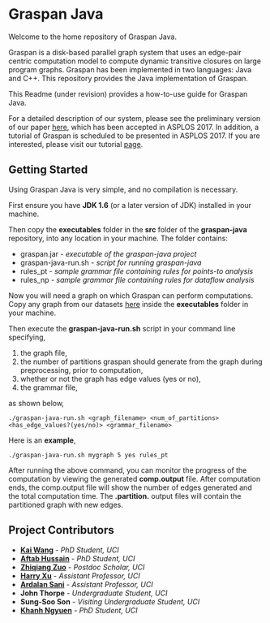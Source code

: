 # Graspan Java

Welcome to the home repository of Graspan Java.

Graspan is a disk-based parallel graph system that uses an edge-pair centric computation model to compute dynamic transitive closures on large program graphs. Graspan has been implemented in two languages: Java and C++. This repository provides the Java implementation of Graspan.

This Readme (under revision) provides a how-to-use guide for Graspan Java. 

For a detailed description of our system, please see the preliminary version of our paper [here](http://www.ics.uci.edu/~guoqingx/papers/wang-asplos17.pdf), which has been accepted in ASPLOS 2017. In addition, a tutorial of Graspan is scheduled to be presented in ASPLOS 2017. If you are interested, please visit our tutorial [page](http://www.ics.uci.edu/~guoqingx/asplos-tutorial/main.html). 

## Getting Started

Using Graspan Java is very simple, and no compilation is necessary. 

First ensure you have **JDK 1.6** (or a later version of JDK) installed in your machine. 

Then copy the **executables** folder in the **src** folder of the **graspan-java** repository, into any location in your machine. The folder contains:

* graspan.jar - *executable of the graspan-java project*
* graspan-java-run.sh - *script for running graspan-java*
* rules_pt - *sample grammar file containing rules for points-to analysis*
* rules_np - *sample grammar file containing rules for dataflow analysis*

Now you will need a graph on which Graspan can perform computations. 
Copy any graph from our datasets [here](https://drive.google.com/drive/folders/0B8bQanV_QfNkbDJsOWc2WWk4SkE?usp=sharing) inside the **executables** folder in your machine. 

Then execute the **graspan-java-run.sh** script in your command line specifying, 

1. the graph file,
2. the number of partitions graspan should generate from the graph during preprocessing, prior to computation, 
3. whether or not the graph has edge values (yes or no),
4. the grammar file,

as shown below, 
```
./graspan-java-run.sh <graph_filename> <num_of_partitions> <has_edge_values?(yes/no)> <grammar_filename> 
```

Here is an **example**,
```
./graspan-java-run.sh mygraph 5 yes rules_pt  
```

After running the above command, you can monitor the progress of the computation by viewing the generated **comp.output** file. After computation ends, the comp.output file will show the number of edges generated and the total computation time. The **.partition.** output files will contain the partitioned graph with new edges. 

## Project Contributors

* [**Kai Wang**](http://www.ics.uci.edu/~wangk7/) - *PhD Student, UCI* 
* [**Aftab Hussain**](http://www.ics.uci.edu/~aftabh/) - *PhD Student, UCI* 
* [**Zhiqiang Zuo**](http://zuozhiqiang.bitbucket.io/) - *Postdoc Scholar, UCI* 
* [**Harry Xu**](http://www.ics.uci.edu/~guoqingx/) - *Assistant Professor, UCI* 
* [**Ardalan Sani**](http://www.ics.uci.edu/~ardalan/) - *Assistant Professor, UCI* 
* **John Thorpe** - *Undergraduate Student, UCI*
* **Sung-Soo Son** - *Visiting Undergraduate Student, UCI*
* [**Khanh Ngyuen**](http://www.ics.uci.edu/~khanhtn1/) - *PhD Student, UCI*
